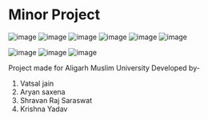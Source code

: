 # Minor Project
![image](https://github.com/AryanSaxenaa/Real-time-face-detection/assets/100140924/a94416ed-47af-47ce-af4b-16e5450d5d07)
![image](https://github.com/AryanSaxenaa/Real-time-face-detection/assets/100140924/a9749015-9ef5-4752-afec-c4080de058b2)
![image](https://github.com/AryanSaxenaa/Real-time-face-detection/assets/100140924/07ff2736-39cf-44c3-9a9b-bc853159f3b0)
![image](https://github.com/AryanSaxenaa/Real-time-face-detection/assets/100140924/a3c82fdf-69e6-4b51-9034-dd36a76405b4)
![image](https://github.com/AryanSaxenaa/Real-time-face-detection/assets/100140924/fe40932a-d772-44cd-80b7-a294327efef6)
![image](https://github.com/AryanSaxenaa/Real-time-face-detection/assets/100140924/4bd20c17-b476-4db7-b20b-0933e0c46794)



![image](https://github.com/AryanSaxenaa/Real-time-face-detection/assets/100140924/fe9629b7-286f-4ed0-941a-35599f9f15ce)
![image](https://github.com/AryanSaxenaa/Real-time-face-detection/assets/100140924/fec6daa6-902b-42fb-856c-33ec5720d2a2)
![image](https://github.com/AryanSaxenaa/Real-time-face-detection/assets/100140924/a1f921ca-ca6d-47c0-a55f-f8166c2843dd)




Project made for Aligarh Muslim University
Developed by-
1) Vatsal jain
2) Aryan saxena
3) Shravan Raj Saraswat
4) Krishna Yadav

